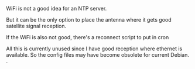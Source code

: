 WiFi is not a good idea for an NTP server.

But it can be the only option to place the antenna where it gets good satellite signal reception.

If the WiFi is also not good, there's a reconnect script to put in cron

All this is currently unused since I have good reception where ethernet is available. 
So the config files may have become obsolete for current Debian.
.